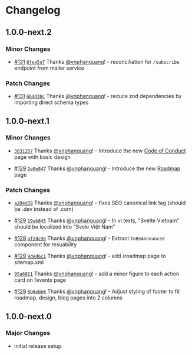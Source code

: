 # Changelog

## 1.0.0-next.2

### Minor Changes

- [#131](https://github.com/sveltevietnam/sveltevietnam.dev/pull/131) [`8faa5a7`](https://github.com/sveltevietnam/sveltevietnam.dev/commit/8faa5a723fc56eb9ebf84d8f53e1918ea626fd70) Thanks [@vnphanquang](https://github.com/vnphanquang)! - reconciliation for `/subscribe` endpoint from mailer service

### Patch Changes

- [#131](https://github.com/sveltevietnam/sveltevietnam.dev/pull/131) [`6b4d30c`](https://github.com/sveltevietnam/sveltevietnam.dev/commit/6b4d30c1ad8d76e77b32f07998b184a85ee898d0) Thanks [@vnphanquang](https://github.com/vnphanquang)! - reduce zod dependencies by importing direct schema types

## 1.0.0-next.1

### Minor Changes

- [`3831267`](https://github.com/sveltevietnam/sveltevietnam.dev/commit/3831267327795a3650d10bf943da60ab8c0e4ac6) Thanks [@vnphanquang](https://github.com/vnphanquang)! - Introduce the new [Code of Conduct](https://sveltevietnam.dev/code-of-conduct) page with basic design

- [#129](https://github.com/sveltevietnam/sveltevietnam.dev/pull/129) [`2e0e847`](https://github.com/sveltevietnam/sveltevietnam.dev/commit/2e0e8477fbe0b79fd9efd49f3fbf5d834b47625a) Thanks [@vnphanquang](https://github.com/vnphanquang)! - Introduce the new [Roadmap](https://sveltevietnam.dev/roadmap) page

### Patch Changes

- [`a204d38`](https://github.com/sveltevietnam/sveltevietnam.dev/commit/a204d38695333b5ea961640c60f16483d258bd7b) Thanks [@vnphanquang](https://github.com/vnphanquang)! - fixes SEO canonical link tag (should be .dev instead of .com)

- [#129](https://github.com/sveltevietnam/sveltevietnam.dev/pull/129) [`19ab845`](https://github.com/sveltevietnam/sveltevietnam.dev/commit/19ab8452c489371deec127cf77e117fbde84ff96) Thanks [@vnphanquang](https://github.com/vnphanquang)! - In vi texts, "Svelte Vietnam" should be localized into "Svele Việt Nam"

- [#129](https://github.com/sveltevietnam/sveltevietnam.dev/pull/129) [`af2dc9e`](https://github.com/sveltevietnam/sveltevietnam.dev/commit/af2dc9e3846c4265b11573bde5bc24c79bd253ed) Thanks [@vnphanquang](https://github.com/vnphanquang)! - Extract `ToBeAnnounced` component for resuability

- [#129](https://github.com/sveltevietnam/sveltevietnam.dev/pull/129) [`9ded6c1`](https://github.com/sveltevietnam/sveltevietnam.dev/commit/9ded6c13582a84f164d6bf8349024afd3d99e99e) Thanks [@vnphanquang](https://github.com/vnphanquang)! - add /roadmap page to sitemap.xml

- [`95a6811`](https://github.com/sveltevietnam/sveltevietnam.dev/commit/95a6811b782ad21d5533322cad320bbf318d6189) Thanks [@vnphanquang](https://github.com/vnphanquang)! - add a minor figure to each action card on /events page

- [#129](https://github.com/sveltevietnam/sveltevietnam.dev/pull/129) [`5b6ebb6`](https://github.com/sveltevietnam/sveltevietnam.dev/commit/5b6ebb6fb7353c3101407c9631aaa6319da6a3e3) Thanks [@vnphanquang](https://github.com/vnphanquang)! - Adjust styling of footer to fit roadmap, design, blog pages into 2 columns

## 1.0.0-next.0

### Major Changes

- initial release setup
